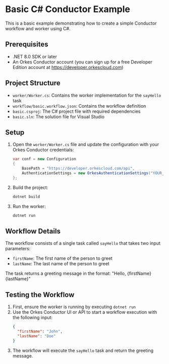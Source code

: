 # Basic C# Conductor Example

This is a basic example demonstrating how to create a simple Conductor workflow and worker using C#.

## Prerequisites

- .NET 8.0 SDK or later
- An Orkes Conductor account (you can sign up for a free Developer Edition account at https://developer.orkescloud.com)

## Project Structure

- `worker/Worker.cs`: Contains the worker implementation for the `sayHello` task
- `workflow/basic.workflow.json`: Contains the workflow definition
- `basic.csproj`: The C# project file with required dependencies
- `basic.sln`: The solution file for Visual Studio

## Setup

1. Open the `worker/Worker.cs` file and update the configuration with your Orkes Conductor credentials:

   ```csharp
   var conf = new Configuration
   {
       BasePath = "https://developer.orkescloud.com/api",
       AuthenticationSettings = new OrkesAuthenticationSettings("YOUR_KEY", "YOUR_SECRET")
   };
   ```

2. Build the project:

   ```bash
   dotnet build
   ```

3. Run the worker:
   ```bash
   dotnet run
   ```

## Workflow Details

The workflow consists of a single task called `sayHello` that takes two input parameters:

- `firstName`: The first name of the person to greet
- `lastName`: The last name of the person to greet

The task returns a greeting message in the format: "Hello, {firstName} {lastName}"

## Testing the Workflow

1. First, ensure the worker is running by executing `dotnet run`
2. Use the Orkes Conductor UI or API to start a workflow execution with the following input:
   ```json
   {
     "firstName": "John",
     "lastName": "Doe"
   }
   ```
3. The workflow will execute the `sayHello` task and return the greeting message.
